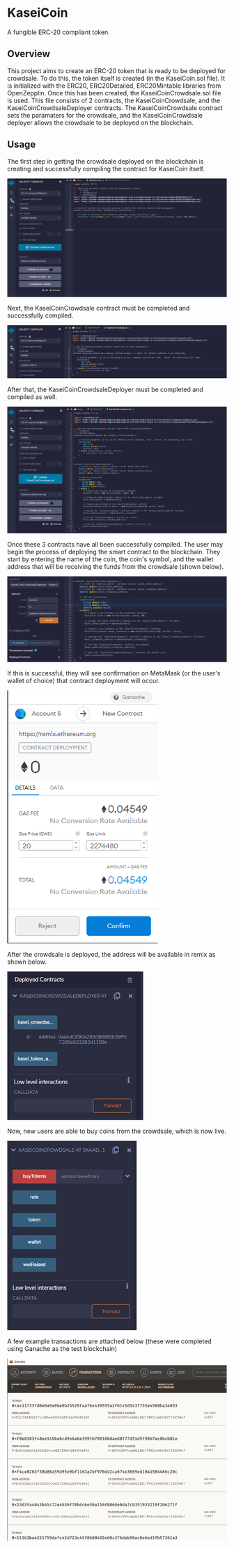 # KaseiCoin
A fungible ERC-20 compliant token

## Overview
This project aims to create an ERC-20 token that is ready to be deployed for crowdsale. To do this, the token itself is created (in the KaseiCoin.sol file). It is initialized with the ERC20, ERC20Detailed, ERC20Mintable libraries from OpenZepplin. Once this has been created, the KaseiCoinCrowdsale.sol file is used. This file consists of 2 contracts, the KaseiCoinCrowdsale, and the KaseiCoinCrowdsaleDeployer contracts. The KaseiCoinCrowdsale contract sets the paramaters for the crowdsale, and the KaseiCoinCrowdsale deployer allows the crowdsale to be deployed on the blockchain. 

## Usage
The first step in getting the crowdsale deployed on the blockchain is creating and successfully compiling the contract for KaseiCoin itself. 

![Deployment_of_KaseiCoin](https://github.com/billysco/KaseiCoin/blob/main/Screenshots/initial_compile_success.PNG)

Next, the KaseiCoinCrowdsale contract must be completed and successfully compiled.

![KaseiCoinCrowdsale_Compiled](https://github.com/billysco/KaseiCoin/blob/main/Screenshots/KaseiDeployerContractCompiled.PNG)

After that, the KaseiCoinCrowdsaleDeployer must be completed and compiled as well.

![KaseiCoinDeployer_compiled](https://github.com/billysco/KaseiCoin/blob/main/Screenshots/KaseiCoinCrowdsaleDeployerCompiled.PNG)

Once these 3 contracts have all been successfully compiled. The user may begin the process of deploying the smart contract to the blockchain. They start by entering the name of the coin, the coin's symbol, and the wallet address that will be receiving the funds from the crowdsale (shown below). 

![step_1](https://github.com/billysco/KaseiCoin/blob/main/Screenshots/Deploy_step_1.PNG)

If this is successful, they will see confirmation on MetaMask (or the user's wallet of choice) that contract deployment will occur.

![step_2](https://github.com/billysco/KaseiCoin/blob/main/Screenshots/Deployment_metamask.PNG)

After the crowdsale is deployed, the address will be available in remix as shown below.

![step_3](https://github.com/billysco/KaseiCoin/blob/main/Screenshots/Deployed_crowdsale_deployer(step_3).PNG)

Now, new users are able to buy coins from the crowdsale, which is now live.

![step_4](https://github.com/billysco/KaseiCoin/blob/main/Screenshots/deployed_crowdsale_contract(step_4).PNG)

A few example transactions are attached below (these were completed using Ganache as the test blockchain)

![step_5](https://github.com/billysco/KaseiCoin/blob/main/Screenshots/Ganache_transactions.PNG)
